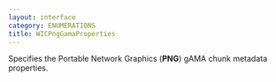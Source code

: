 ```yaml
---
layout: interface
category: ENUMERATIONS
title: WICPngGamaProperties
---
```


Specifies the Portable Network Graphics (**PNG**) gAMA chunk metadata properties.
